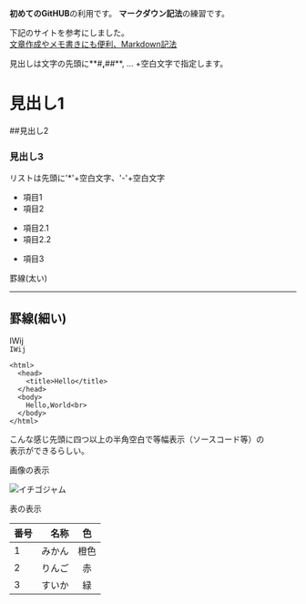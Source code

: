 **初めてのGitHUB**の利用です。
**マークダウン記法**の練習です。  

下記のサイトを参考にしました。  
 [文章作成やメモ書きにも便利、Markdown記法](http://kojika17.com/2013/01/starting-markdown.html)

見出しは文字の先頭に**#**,**##**, ... +空白文字で指定します。  
# 見出し1
##見出し2
### 見出し3


リストは先頭に'*'+空白文字、'-'+空白文字  
* 項目1
* 項目2
 - 項目2.1
 - 項目2.2
* 項目3

罫線(太い)
****

罫線(細い)
---

IWij  
`IWij`

    <html>  
      <head>  
        <title>Hello</title>  
      </head>  
      <body>  
        Hello,World<br>  
      </body>  
    </html>  

こんな感じ先頭に四つ以上の半角空白で等幅表示（ソースコード等）の  
表示ができるらしい。

画像の表示

![イチゴジャム](http://nuneno.cocolog-nifty.com/photos/uncategorized/2016/05/07/dscn5177.jpg)


表の表示

|番号|  名称  |  色    |
|:--|--:|:--:|
|1   |みかん  |  橙色  |
|2   |りんご  |  赤    |
|3   |すいか  |  緑    | 

